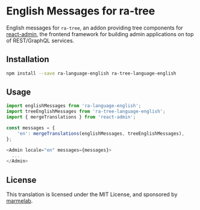 # English Messages for ra-tree

English messages for `ra-tree`, an addon providing tree components for [react-admin](https://github.com/marmelab/react-admin), the frontend framework for building admin applications on top of REST/GraphQL services.

## Installation

```sh
npm install --save ra-language-english ra-tree-language-english
```

## Usage

```js
import englishMessages from 'ra-language-english';
import treeEnglishMessages from 'ra-tree-language-english';
import { mergeTranslations } from 'react-admin';

const messages = {
    'en': mergeTranslations(englishMessages, treeEnglishMessages),
};

<Admin locale="en" messages={messages}>
  ...
</Admin>
```

## License

This translation is licensed under the MIT License, and sponsored by [marmelab](http://marmelab.com).
